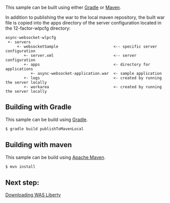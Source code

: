 This sample can be built using either [Gradle](#building-with-gradle) or [Maven](#building-with-maven).

In addition to publishing the war to the local maven repository, the built war file is copied into the apps directory of the server configuration located in the 12-factor-wlpcfg directory:

```text
async-websocket-wlpcfg
 +- servers
     +- websocketSample                        <-- specific server configuration
        +- server.xml                          <-- server configuration
        +- apps                                <- directory for applications
           +- async-websocket-application.war  <- sample application
        +- logs                                <- created by running the server locally
        +- workarea                            <- created by running the server locally
```

## Building with Gradle

This sample can be build using [Gradle](http://gradle.org/).

```bash
$ gradle build publishToMavenLocal
```

## Building with maven

This sample can be build using [Apache Maven](http://maven.apache.org/).

```bash
$ mvn install
```

## Next step:

[Downloading WAS Liberty](/docs/Downloading-WAS-Liberty.md)